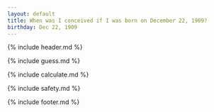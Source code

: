 ```yaml
---
layout: default
title: When was I conceived if I was born on December 22, 1909?
birthday: Dec 22, 1909
---
```


{% include header.md %}

{% include guess.md %}

{% include calculate.md %}

{% include safety.md %}

{% include footer.md %}




